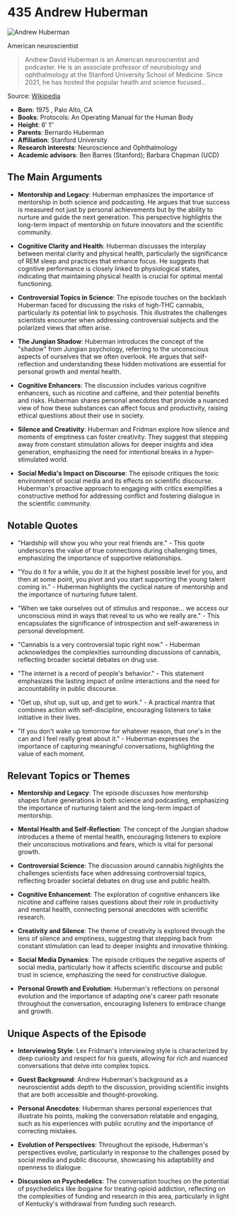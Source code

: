 # 435 Andrew Huberman


![Andrew Huberman](https://encrypted-tbn0.gstatic.com/images?q=tbn:ANd9GcRDG8xW_Fb01ndjEDohbPnQT9lJIgd8NhIq8gojk3I&s=0)

American neuroscientist

> Andrew David Huberman is an American neuroscientist and podcaster. He is an associate professor of neurobiology and ophthalmology at the Stanford University School of Medicine. Since 2021, he has hosted the popular health and science focused...

Source: [Wikipedia](https://en.wikipedia.org/wiki/Andrew_Huberman)

- **Born**: 1975 , Palo Alto, CA
- **Books**: Protocols: An Operating Manual for the Human Body
- **Height**: 6′ 1″
- **Parents**: Bernardo Huberman
- **Affiliation**: Stanford University
- **Research interests**: Neuroscience and Ophthalmology
- **Academic advisors**: Ben Barres (Stanford); Barbara Chapman (UCD)


## The Main Arguments

- **Mentorship and Legacy**: Huberman emphasizes the importance of mentorship in both science and podcasting. He argues that true success is measured not just by personal achievements but by the ability to nurture and guide the next generation. This perspective highlights the long-term impact of mentorship on future innovators and the scientific community.

- **Cognitive Clarity and Health**: Huberman discusses the interplay between mental clarity and physical health, particularly the significance of REM sleep and practices that enhance focus. He suggests that cognitive performance is closely linked to physiological states, indicating that maintaining physical health is crucial for optimal mental functioning.

- **Controversial Topics in Science**: The episode touches on the backlash Huberman faced for discussing the risks of high-THC cannabis, particularly its potential link to psychosis. This illustrates the challenges scientists encounter when addressing controversial subjects and the polarized views that often arise.

- **The Jungian Shadow**: Huberman introduces the concept of the "shadow" from Jungian psychology, referring to the unconscious aspects of ourselves that we often overlook. He argues that self-reflection and understanding these hidden motivations are essential for personal growth and mental health.

- **Cognitive Enhancers**: The discussion includes various cognitive enhancers, such as nicotine and caffeine, and their potential benefits and risks. Huberman shares personal anecdotes that provide a nuanced view of how these substances can affect focus and productivity, raising ethical questions about their use in society.

- **Silence and Creativity**: Huberman and Fridman explore how silence and moments of emptiness can foster creativity. They suggest that stepping away from constant stimulation allows for deeper insights and idea generation, emphasizing the need for intentional breaks in a hyper-stimulated world.

- **Social Media's Impact on Discourse**: The episode critiques the toxic environment of social media and its effects on scientific discourse. Huberman's proactive approach to engaging with critics exemplifies a constructive method for addressing conflict and fostering dialogue in the scientific community.

## Notable Quotes

- "Hardship will show you who your real friends are." - This quote underscores the value of true connections during challenging times, emphasizing the importance of supportive relationships.

- "You do it for a while, you do it at the highest possible level for you, and then at some point, you pivot and you start supporting the young talent coming in." - Huberman highlights the cyclical nature of mentorship and the importance of nurturing future talent.

- "When we take ourselves out of stimulus and response... we access our unconscious mind in ways that reveal to us who we really are." - This encapsulates the significance of introspection and self-awareness in personal development.

- "Cannabis is a very controversial topic right now." - Huberman acknowledges the complexities surrounding discussions of cannabis, reflecting broader societal debates on drug use.

- "The internet is a record of people's behavior." - This statement emphasizes the lasting impact of online interactions and the need for accountability in public discourse.

- "Get up, shut up, suit up, and get to work." - A practical mantra that combines action with self-discipline, encouraging listeners to take initiative in their lives.

- "If you don't wake up tomorrow for whatever reason, that one's in the can and I feel really great about it." - Huberman expresses the importance of capturing meaningful conversations, highlighting the value of each moment.

## Relevant Topics or Themes

- **Mentorship and Legacy**: The episode discusses how mentorship shapes future generations in both science and podcasting, emphasizing the importance of nurturing talent and the long-term impact of mentorship.

- **Mental Health and Self-Reflection**: The concept of the Jungian shadow introduces a theme of mental health, encouraging listeners to explore their unconscious motivations and fears, which is vital for personal growth.

- **Controversial Science**: The discussion around cannabis highlights the challenges scientists face when addressing controversial topics, reflecting broader societal debates on drug use and public health.

- **Cognitive Enhancement**: The exploration of cognitive enhancers like nicotine and caffeine raises questions about their role in productivity and mental health, connecting personal anecdotes with scientific research.

- **Creativity and Silence**: The theme of creativity is explored through the lens of silence and emptiness, suggesting that stepping back from constant stimulation can lead to deeper insights and innovative thinking.

- **Social Media Dynamics**: The episode critiques the negative aspects of social media, particularly how it affects scientific discourse and public trust in science, emphasizing the need for constructive dialogue.

- **Personal Growth and Evolution**: Huberman's reflections on personal evolution and the importance of adapting one's career path resonate throughout the conversation, encouraging listeners to embrace change and growth.

## Unique Aspects of the Episode

- **Interviewing Style**: Lex Fridman's interviewing style is characterized by deep curiosity and respect for his guests, allowing for rich and nuanced conversations that delve into complex topics.

- **Guest Background**: Andrew Huberman's background as a neuroscientist adds depth to the discussion, providing scientific insights that are both accessible and thought-provoking.

- **Personal Anecdotes**: Huberman shares personal experiences that illustrate his points, making the conversation relatable and engaging, such as his experiences with public scrutiny and the importance of correcting mistakes.

- **Evolution of Perspectives**: Throughout the episode, Huberman's perspectives evolve, particularly in response to the challenges posed by social media and public discourse, showcasing his adaptability and openness to dialogue.

- **Discussion on Psychedelics**: The conversation touches on the potential of psychedelics like ibogaine for treating opioid addiction, reflecting on the complexities of funding and research in this area, particularly in light of Kentucky's withdrawal from funding such research.
